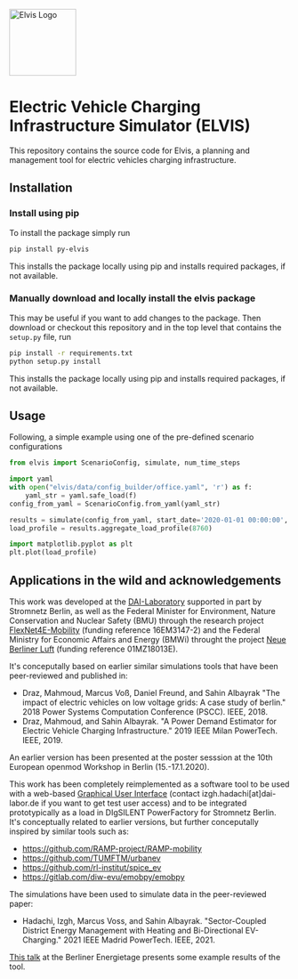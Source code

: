 

<img src="https://i.imgur.com/CVM5RUD.png" alt="Elvis Logo" height="120px" 
/>

# Electric Vehicle Charging Infrastructure Simulator (ELVIS)
This repository contains the source code for Elvis, a planning and management tool for electric vehicles charging infrastructure.
## Installation
### Install using pip

To install the package simply run
```bash
pip install py-elvis
```
This installs the package locally using pip and installs required packages, if not available. 

### Manually download and locally install the elvis package

This may be useful if you want to add changes to the package. Then download or checkout this repository and in the top level that contains the `setup.py` file, run
```bash
pip install -r requirements.txt
python setup.py install
```
This installs the package locally using pip and installs required packages, if not available. 

## Usage

Following, a simple example using one of the pre-defined scenario configurations
```python
from elvis import ScenarioConfig, simulate, num_time_steps

import yaml
with open("elvis/data/config_builder/office.yaml", 'r') as f:
    yaml_str = yaml.safe_load(f)
config_from_yaml = ScenarioConfig.from_yaml(yaml_str)

results = simulate(config_from_yaml, start_date='2020-01-01 00:00:00', end_date='2020-12-31 23:00:00', resolution='01:00:00')
load_profile = results.aggregate_load_profile(8760)

import matplotlib.pyplot as plt
plt.plot(load_profile)
```

## Applications in the wild and acknowledgements

This work was developed at the [DAI-Laboratory](https://dai-labor.de/) supported in part by Stromnetz Berlin, as well as the Federal Minister for Environment, Nature Conservation and Nuclear Safety (BMU) through the research project [FlexNet4E-Mobility](https://www.erneuerbar-mobil.de/projekte/flexnet4e-mobility) (funding reference 16EM3147-2) and the Federal Ministry for Economic Affairs and Energy (BMWi) throught the project [Neue Berliner Luft](https://www.neueberlinerluft.de/) (funding reference 01MZ18013E).

It's conceputally based on earlier similar simulations tools that have been peer-reviewed and published in:
* Draz, Mahmoud, Marcus Voß, Daniel Freund, and Sahin Albayrak "The impact of electric vehicles on low voltage grids: A case study of berlin." 2018 Power Systems Computation Conference (PSCC). IEEE, 2018.
* Draz, Mahmoud, and Sahin Albayrak. "A Power Demand Estimator for Electric Vehicle Charging Infrastructure." 2019 IEEE Milan PowerTech. IEEE, 2019.

An earlier version has been presented at the poster sesssion at the 10th European openmod Workshop in Berlin (15.-17.1.2020).

This work has been completely reimplemented as a software tool to be used with a web-based [Graphical User Interface](https://elvis.aot.tu-berlin.de/) (contact izgh.hadachi[at]dai-labor.de if you want to get test user access) and to be integrated prototypically as a load in DIgSILENT PowerFactory for Stromnetz Berlin. It's conceptually related to earlier versions, but further conceputally inspired by similar tools such as:
* https://github.com/RAMP-project/RAMP-mobility
* https://github.com/TUMFTM/urbanev
* https://github.com/rl-institut/spice_ev
* https://gitlab.com/diw-evu/emobpy/emobpy

The simulations have been used to simulate data in the peer-reviewed paper:
* Hadachi, Izgh, Marcus Voss, and Sahin Albayrak. "Sector-Coupled District Energy Management with Heating and Bi-Directional EV-Charging." 2021 IEEE Madrid PowerTech. IEEE, 2021.

[This talk](https://www.youtube.com/watch?v=bayf0SAoyPk) at the Berliner Energietage presents some example results of the tool.

